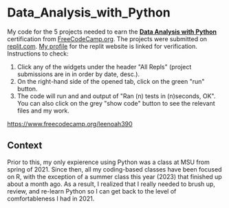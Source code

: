# Data_Analysis_with_Python
My code for the 5 projects needed to earn the [**Data Analysis with Python**](https://www.freecodecamp.org/learn/data-analysis-with-python/) certification from [FreeCodeCamp.org](https://www.freecodecamp.org/learn). The projects were submitted on [replit.com](https://replit.com/). [My profile](https://replit.com/@leenoah390) for the replit website is linked for verification. Instructions to check: <br />

1. Click any of the widgets under the header "All Repls" (project submissions are in in order by date, desc.).
1. On the right-hand side of the opened tab, click on the green "run" button.
1. The code will run and and output of "Ran (n) tests in (n)seconds, OK".
You can also click on the grey "show code" button to see the relevant files and my work.


https://www.freecodecamp.org/leenoah390


## Context ##
Prior to this, my only expierence using Python was a class at MSU from spring of 2021. Since then, all my coding-based classes have been focused on R, with the exception of a summer class this year (2023) that finished up about a month ago. As a result, I realized that I really needed to brush up, review, and re-learn Python so I can get back to the level of comfortableness I had in 2021.
